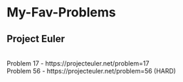 # My-Fav-Problems

## Project Euler
<br>
Problem 17 - https://projecteuler.net/problem=17 <br>
Problem 56 - https://projecteuler.net/problem=56 (HARD)
